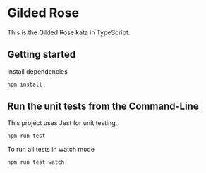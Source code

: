 # Gilded Rose

This is the Gilded Rose kata in TypeScript.

## Getting started

Install dependencies

```sh
npm install
```

## Run the unit tests from the Command-Line

This project uses Jest for unit testing.

```sh
npm run test
```

To run all tests in watch mode

```sh
npm run test:watch
```
